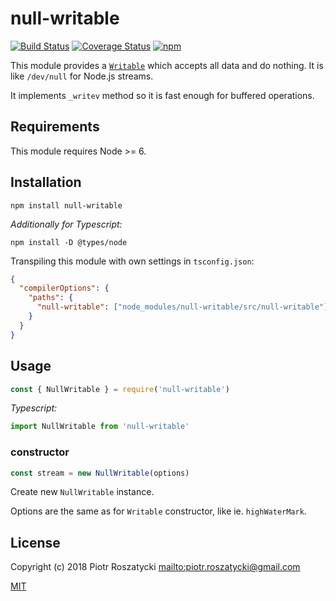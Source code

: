 # null-writable

<!-- markdownlint-disable MD013 -->
[![Build Status](https://secure.travis-ci.org/dex4er/js-null-writable.svg)](http://travis-ci.org/dex4er/js-null-writable) [![Coverage Status](https://coveralls.io/repos/github/dex4er/js-null-writable/badge.svg)](https://coveralls.io/github/dex4er/js-null-writable) [![npm](https://img.shields.io/npm/v/null-writable.svg)](https://www.npmjs.com/package/null-writable)
<!-- markdownlint-enable MD013 -->

This module provides a
[`Writable`](https://nodejs.org/api/stream.html#stream_writable_streams) which
accepts all data and do nothing. It is like `/dev/null` for Node.js streams.

It implements `_writev` method so it is fast enough for buffered operations.

## Requirements

This module requires Node >= 6.

## Installation

```shell
npm install null-writable
```

_Additionally for Typescript:_

```shell
npm install -D @types/node
```

Transpiling this module with own settings in `tsconfig.json`:

```json
{
  "compilerOptions": {
    "paths": {
      "null-writable": ["node_modules/null-writable/src/null-writable"]
    }
  }
}
```

## Usage

```js
const { NullWritable } = require('null-writable')
```

_Typescript:_

```ts
import NullWritable from 'null-writable'
```

### constructor

```js
const stream = new NullWritable(options)
```

Create new `NullWritable` instance.

Options are the same as for `Writable` constructor, like ie. `highWaterMark`.

## License

Copyright (c) 2018 Piotr Roszatycki <mailto:piotr.roszatycki@gmail.com>

[MIT](https://opensource.org/licenses/MIT)
